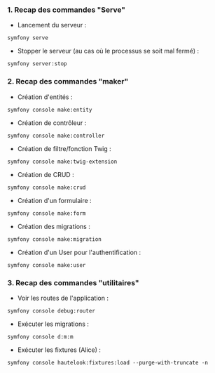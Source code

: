 
### 1. Recap des commandes "Serve"


- Lancement du serveur :
```
symfony serve
```


- Stopper le serveur (au cas où le processus se soit mal fermé) :
```
symfony server:stop
```

### 2. Recap des commandes "maker"


- Création d'entités :
```
symfony console make:entity
```


- Création de contrôleur :
```
symfony console make:controller
```


- Création de filtre/fonction Twig :
```
symfony console make:twig-extension
```


- Création de CRUD :
```
symfony console make:crud
```


- Création d'un formulaire :
```
symfony console make:form
```


- Création des migrations :
```
symfony console make:migration
```


- Création d'un User pour l'authentification :
```
symfony console make:user
```

### 3. Recap des commandes "utilitaires"


- Voir les routes de l'application :
```
symfony console debug:router
```


- Exécuter les migrations :
```
symfony console d:m:m
```


- Exécuter les fixtures (Alice) :
```
symfony console hautelook:fixtures:load --purge-with-truncate -n
```

